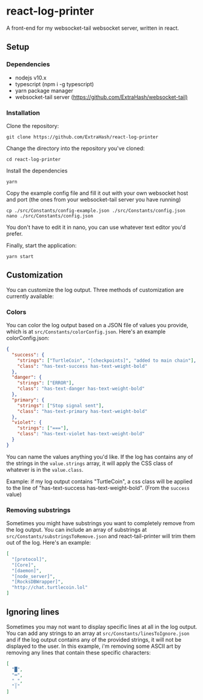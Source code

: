 # react-log-printer

A front-end for my websocket-tail websocket server, written in react.

## Setup

### Dependencies

- nodejs v10.x
- typescript (npm i -g typescript)
- yarn package manager
- websocket-tail server (<https://github.com/ExtraHash/websocket-tail)>

### Installation

Clone the repository:

```shell
git clone https://github.com/ExtraHash/react-log-printer
```

Change the directory into the repository you've cloned:

```shell
cd react-log-printer
```

Install the dependencies

```shell
yarn
```

Copy the example config file and fill it out with your own websocket host and port (the ones from your websocket-tail server you have running)

```shell
cp ./src/Constants/config-example.json ./src/Constants/config.json
nano ./src/Constants/config.json
```

You don't have to edit it in nano, you can use whatever text editor you'd prefer.

Finally, start the application:

```shell
yarn start
```

## Customization

You can customize the log output. Three methods of customization are currently available:

### Colors

You can color the log output based on a JSON file of values you provide, which is at `src/Constants/colorConfig.json`. Here's an example colorConfig.json:

```json
{
  "success": {
    "strings": ["TurtleCoin", "[checkpoints]", "added to main chain"],
    "class": "has-text-success has-text-weight-bold"
  },
  "danger": {
    "strings": ["ERROR"],
    "class": "has-text-danger has-text-weight-bold"
  },
  "primary": {
    "strings": ["Stop signal sent"],
    "class": "has-text-primary has-text-weight-bold"
  },
  "violet": {
    "strings": ["==="],
    "class": "has-text-violet has-text-weight-bold"
  }
}
```

You can name the values anything you'd like. If the log has contains any of the strings in the `value.strings` array, it will apply the CSS class of whatever is in the `value.class`.

Example: if my log output contains "TurtleCoin", a css class will be applied to the line of "has-text-success has-text-weight-bold". (From the `success` value)

### Removing substrings

Sometimes you might have substrings you want to completely remove from the log output. You can include an array of substrings at `src/Constants/substringsToRemove.json` and react-tail-printer will trim them out of the log. Here's an example:

```json
[
  "[protocol]",
  "[Core]",
  "[daemon]",
  "[node_server]",
  "[RocksDBWrapper]",
  "http://chat.turtlecoin.lol"
]
```

## Ignoring lines

Sometimes you may not want to display specific lines at all in the log output. You can add any strings to an array at `src/Constants/linesToIgnore.json` and if the log output contains any of the provided strings, it will not be displayed to the user. In this example, i'm removing some ASCII art by removing any lines that contain these specific characters:

```json
[
  "█",
  "═",
  "_",
  "|"
]
```


